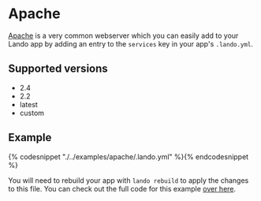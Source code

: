 Apache
======

[Apache](https://www.apache.org/) is a very common webserver which you can easily add to your Lando app by adding an entry to the `services` key in your app's `.lando.yml`.

Supported versions
------------------

*   2.4
*   2.2
*   latest
*   custom

Example
-------

{% codesnippet "./../examples/apache/.lando.yml" %}{% endcodesnippet %}

You will need to rebuild your app with `lando rebuild` to apply the changes to this file. You can check out the full code for this example [over here](https://github.com/kalabox/lando/tree/master/examples/apache).
